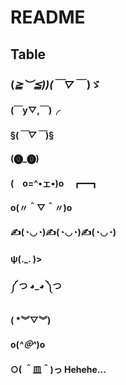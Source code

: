 # README
## Table
### (*≧︶≦))(￣▽￣* )ゞ
#### (￣y▽,￣)╭ 
#### §(*￣▽￣*)§
#### (⓿_⓿)
#### (　o=^•ェ•)o　┏━┓

#### o(〃＾▽＾〃)o
#### ✍(◔◡◔)✍(◔◡◔)✍(◔◡◔)
#### ψ(._. )>
#### ༼ つ ◕_◕ ༽つ
#### ( *︾▽︾)
#### o(*^＠^*)o
#### ○( ＾皿＾)っ Hehehe…
####
####
####
####
####
####
####
####
####
####
####
####
####
####
####
####
